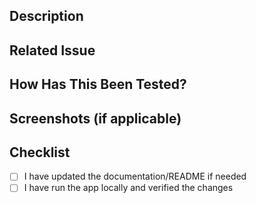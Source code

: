 ## Description
<!-- What does this PR do? -->

## Related Issue
<!-- Link to any related issues (if applicable) -->

## How Has This Been Tested?
<!-- Describe your test setup, e.g., local dev, Docker build, etc. -->

## Screenshots (if applicable)

## Checklist
- [ ] I have updated the documentation/README if needed
- [ ] I have run the app locally and verified the changes
